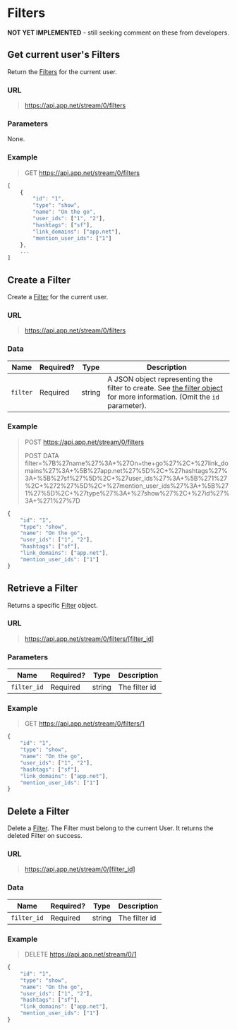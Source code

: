 # Filters

**NOT YET IMPLEMENTED** - still seeking comment on these from developers.

## Get current user's Filters

Return the <a href="/appdotnet/api-spec/blob/master/objects.md#filter">Filters</a> for the current user.

### URL
> https://api.app.net/stream/0/filters

### Parameters

None.

### Example

> GET https://api.app.net/stream/0/filters
```js
[
    {
        "id": "1",
        "type": "show",
        "name": "On the go",
        "user_ids": ["1", "2"],
        "hashtags": ["sf"],
        "link_domains": ["app.net"],
        "mention_user_ids": ["1"]
    },
    ...
]
```

## Create a Filter

Create a <a href="/appdotnet/api-spec/blob/master/objects.md#filter">Filter</a> for the current user.

### URL
> https://api.app.net/stream/0/filters

### Data

<table>
    <thead>
        <tr>
            <th>Name</th>
            <th>Required?</th>
            <th>Type</th>
            <th>Description</th>
        </tr>
    </thead>
    <tbody>
        <tr>
            <td><code>filter</code></td>
            <td>Required</td>
            <td>string</td>
            <td>A JSON object representing the filter to create. See <a href="/appdotnet/api-spec/blob/master/objects.md#filter">the filter object</a> for more information. (Omit the <code>id</code> parameter).</td>
        </tr>
    </tbody>
</table>

### Example

> POST https://api.app.net/stream/0/filters
>
> POST DATA filter=%7B%27name%27%3A+%27On+the+go%27%2C+%27link_domains%27%3A+%5B%27app.net%27%5D%2C+%27hashtags%27%3A+%5B%27sf%27%5D%2C+%27user_ids%27%3A+%5B%271%27%2C+%272%27%5D%2C+%27mention_user_ids%27%3A+%5B%271%27%5D%2C+%27type%27%3A+%27show%27%2C+%27id%27%3A+%271%27%7D
```js
{
    "id": "1",
    "type": "show",
    "name": "On the go",
    "user_ids": ["1", "2"],
    "hashtags": ["sf"],
    "link_domains": ["app.net"],
    "mention_user_ids": ["1"]
}
```

## Retrieve a Filter

Returns a specific <a href="/appdotnet/api-spec/blob/master/objects.md#filter">Filter</a> object.

### URL
> https://api.app.net/stream/0/filters/[filter_id]

### Parameters

<table>
    <thead>
        <tr>
            <th>Name</th>
            <th>Required?</th>
            <th>Type</th>
            <th>Description</th>
        </tr>
    </thead>
    <tbody>
        <tr>
            <td><code>filter_id</code></td>
            <td>Required</td>
            <td>string</td>
            <td>The filter id</td>
        </tr>
    </tbody>
</table>

### Example

> GET https://api.app.net/stream/0/filters/1
```js
{
    "id": "1",
    "type": "show",
    "name": "On the go",
    "user_ids": ["1", "2"],
    "hashtags": ["sf"],
    "link_domains": ["app.net"],
    "mention_user_ids": ["1"]
}
```

## Delete a Filter

Delete a <a href="/appdotnet/api-spec/blob/master/objects.md#filter">Filter</a>. The Filter must belong to the current User. It returns the deleted Filter on success.

### URL
> https://api.app.net/stream/0/[filter_id]

### Data

<table>
    <thead>
        <tr>
            <th>Name</th>
            <th>Required?</th>
            <th>Type</th>
            <th>Description</th>
        </tr>
    </thead>
    <tbody>
        <tr>
            <td><code>filter_id</code></td>
            <td>Required</td>
            <td>string</td>
            <td>The filter id</td>
        </tr>
    </tbody>
</table>

### Example

> DELETE https://api.app.net/stream/0/1
```js
{
    "id": "1",
    "type": "show",
    "name": "On the go",
    "user_ids": ["1", "2"],
    "hashtags": ["sf"],
    "link_domains": ["app.net"],
    "mention_user_ids": ["1"]
}
```
